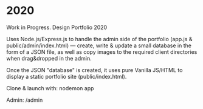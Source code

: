 # 2020

Work in Progress. Design Portfolio 2020

Uses Node.js/Express.js to handle the admin side of the portfolio (app.js & public/admin/index.html) — create, write & update a small database in the form of a JSON file, as well as copy images to the required client directories when drag&dropped in the admin.

Once the JSON "database" is created, it uses pure Vanilla JS/HTML to display a static portfolio site (public/index.html).

Clone & launch with: nodemon app

Admin: /admin

